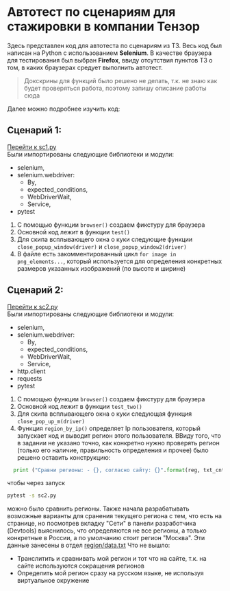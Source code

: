 # Автотест по сценариям для стажировки в компании Тензор

Здесь представлен код для автотеста по сценариям из ТЗ. Весь код был написан на Python с использованием **__Selenium__**. В качестве браузера для тестирования был выбран **__Firefox__**, ввиду отсутствия пунктов ТЗ о том, в каких браузерах средует выполнить автотест. 
> Докскрины для функций было решено не делать, т.к. не знаю как будет проверяться работа, поэтому запишу описание работы сюда 

Далее можно подробнее изучить код:
## Сценарий 1:
[Перейти к sc1.py](sc1.py)\
Были импортированы следующие библиотеки и модули: 
- selenium, 
- selenium.webdriver:
  - By, 
  - expected_conditions, 
  - WebDriverWait, 
  - Service,
- pytest

1) С помощью функции `browser()` создаем фикстуру для браузера 
2) Основной код лежит в функции `test()`
3) Для скипа всплывающего окна о куки следующие функции `close_popup_window(driver)` и `close_popup_window2(driver)`
4) В файле есть закомментированный цикл `for image in png_elements...`, который используется для определения конкретных размеров указанных изображений (по высоте и ширине) 


## Сценарий 2:
[Перейти к sc2.py](sc2.py) \
Были импортированы следующие библиотеки и модули: 
- selenium, 
- selenium.webdriver:
  - By, 
  - expected_conditions, 
  - WebDriverWait, 
  - Service,
- http.client
- requests
- pytest

1) С помощью функции `browser()` создаем фикстуру для браузера 
2) Основной код лежит в функции `test_two()`
3) Для скипа всплывающего окна о куки следующая функция `close_pop_up_m(driver)` 
4) Функция `region_by_ip()` определяет Ip пользователя, который запускает код и выводит регион этого пользователя. ВВиду того, что в задании не указано точно, как конкретно нужно проверять регион (только его наличие, правильность определения и прочее) было решено оставить конструкцию:
```python
  print ("Сравни регионы: - {}, согласно сайту: {}".format(reg, txt_cnt))
```
чтобы через запуск
```bash
pytest -s sc2.py
```
можно было сравнить регионы. 
Также начала разрабатывать возможные варианты для сранения текущего региона с тем, что есть на странице, но посмотрев вкладку "Сети" в панели разработчика (Devtools) выяснилось, что определяются не все регионы, а только конкретные в России, а по умолчанию стоит регион "Москва". Эти данные занесены в отдел [region/data.txt](region/data.txt)
Что не вышло: 
- Транслитить и сравнивать мой регион и тот что на сайте, т.к. на сайте используются сокращения регионов
- Определить мой регион сразу на русском языке, не используя виртуальное окружение
